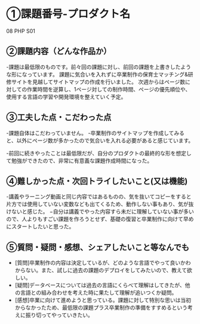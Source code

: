 # ①課題番号-プロダクト名
08 PHP S01

## ②課題内容（どんな作品か）
-課題は最低限のものです。前々回の課題に対し、前回の課題を上書きしたような形になっています。
課題に気合いを入れずに卒業制作の保育士マッチング&研修サイトを見越してサイトマップの作成を行いました。
次週からはページ数に対しての作業時間を逆算し、1ページ対しての制作時間、ページの優先順位や、使用する言語の学習や開発環境を整えていく予定。

## ③工夫した点・こだわった点
-課題自体はこだわっていません。
-卒業制作のサイトマップを作成してみると、以外にページ数が多かったので気合いを入れる必要があると感じています。

-前回に続きやったことは最低限だが、自分のプロダクトの最終的な形を想定して勉強ができたので、非常に有意義な課題作成時間になった。

## ④難しかった点・次回トライしたいこと(又は機能)
-講義やラーニング動画と同じ内容ではあるものの、気を抜いてコピーをすると片方では使用していない変数なども出てくるため、動作しない事もあり、気が抜けないと感じた。
−自分は講義でやった内容すら未だに理解していない事が多いので、人よりもすごい課題を作ろうとせず、基礎の復習と卒業制作に向けて早めにスタートしたいと思った。


## ⑤質問・疑問・感想、シェアしたいこと等なんでも
- [質問]卒業制作の内容は決定しているが、どのような言語でやって良いかわからない。また、試しに過去の課題のデプロイをしてみたいので、教えて欲しい。
- [疑問]データベースについては過去の言語にくらべて理解はしてきたが、他の言語との組み合わせを考えた時に果たして理解が追いつくか疑問。
- [感想]卒業に向けて進めようと思っている。課題に対して特別な思いは当初からなかったため、最低限の課題プラス卒業制作の準備をすすめるという考えに振り切ってやっていきたい。


